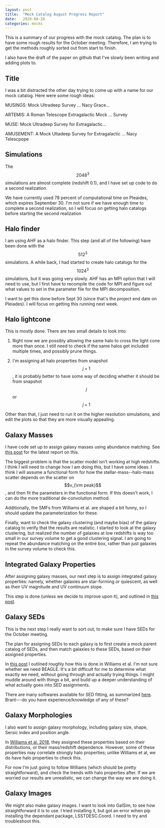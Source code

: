 ```yaml
---
layout: post
title:  "Mock Catalog August Progress Report"
date:   2020-08-28
categories: mocks
---
```


This is a summary of our progress with the mock catalog. The plan is to have some rough results for the October meeting. Therefore, I am trying to get the methods roughly sorted out from start to finish.

I also have the draft of the paper on github that I've slowly been writing and adding plots to.

## Title

I was a bit distracted the other day trying to come up with a name for our mock catalog. Here were some rough ideas:


MUSINGS: Mock Ultradeep Survey ... Nacy Grace...

ARTEMIS: A Roman Telescope Extragalactic Mock ... Survey

MUSE: Mock Ultradeep Survey for Extragalactic...

AMUSEMENT: A Mock Ultadeep Survey for Extragalactic ...  Nacy Telescpope


## Simulations

The $$2048^3$$ simulations are almost complete (redshift 0.1), and I have set up code to do a second realization.

We have currently used 78 percent of computational time on Pleaides, which expires September 30. I'm not sure if we have enough time to complete a second realization, so I will focus on getting halo catalogs before starting the second realization


##  Halo finder

I am using AHF as a halo finder. This step (and all of the following) have been done with the $$512^3$$ simulations.
A while back, I had started to create halo catalogs for the $$1024^3$$ simulations, but it was going very slowly. AHF has an MPI option that I will need to use, but I first have to recompile the code for MPI and figure out what values to set in the parameter file for the MPI decomposition.

I want to get this done before Sept 30 (since that's the project end date on Pleiades). I will focus on getting this running next week.

## Halo lightcone

This is mostly done. There are two small details to look into:

1) Right now we are possibly allowing the same halo to cross the light cone more than once. I still need to check if the same halos get included multiple times, and possibly prune things.

2) I'm assigning all halo properties from snapshot $$j+1$$, it is probably better to have some way of deciding whether it should be from snapshot $$j$$ or $$j+1$$

Other than that, I just need to run it on the higher resolution simulations, and edit the plots so that they are more visually appealing.

## Galaxy Masses

I have code set up to assign galaxy masses using abundance matching. See <a href="https://ndrakos.github.io/blog/mocks/LightCone_Abundance_Matching/">this post</a> for the latest report on this.

The biggest problem is that the scatter model isn't working at high redshifts. I think I will need to change how I am doing this, but I have some ideas. I think I will assume a functional form for how the stellar-mass--halo-mass scatter depends on the scatter on $$v_{\rm peak}$$, and then fit the parameters in the functional form. If this doesn't work, I can do the more traditional de-convolution method.

Additionally, the SMFs from Williams et al. are shaped a bit funny, so I should update the parameterization for these.

Finally, want to check the galaxy clustering (and maybe bias) of the galaxy catalog to verify that the results are realistic. I started to look at the galaxy clustering, but realized the number of galaxies at low redshifts is way too small in our survey volume to get a good clustering signal. I am going to repeat the abundance matching on the entire box, rather than just galaxies in the survey volume to check this.

## Integrated Galaxy Properties

After assigning galaxy masses, our next step is to assign integrated galaxy properties: namely, whether galaxies are star-forming or quiescent, as well as their UV magnitude and UV continuum slope.

This step is done (unless we decide to improve upon it), and outlined in <a href="https://ndrakos.github.io/blog/mocks/Integrated_Galaxy_Properties/">this post</a>.


## Galaxy SEDs

This is the next step I really want to sort out, to make sure I have SEDs for the October meeting.

The plan for assigning SEDs to each galaxy is to first create a mock parent catalog of SEDs, and then match galaxies to these SEDs, based on their assigned properties.

In  <a href="https://ndrakos.github.io/blog/mocks/SED_Matching_Overview/">this post</a> I outlined roughly how this is done in Williams et al. I'm not sure whether we need BEAGLE. It's a bit difficult for me to determine what exactly we need, without going through and actually trying things. I might muddle around with things a bit, and build up a deeper understanding of what actually goes into SED assignments.

There are many softwares available for SED fitting, as summarized <a href="http://www.sedfitting.org/Fitting.html">here</a>. Brant---do you have experience/knowledge of any of these?


## Galaxy Morphologies

I also want to assign galaxy morphology, including galaxy size, shape, Sersic index and position angle.

In <a href="https://ui.adsabs.harvard.edu/abs/2018ApJS..236...33W/abstract"> Williams et al. 2018</a>, they assigned these properties based on their distributions, or their mass/redshift dependence. However, some of these properties may correlate strongly halo properties; unlike Williams et al, we do have halo properties to check this.

For now I'm just going to follow Williams (which should be pretty straightforward), and check the trends with halo properties after. If we are worried our results are unrealistic, we can change the way we are doing it.

## Galaxy Images

We might also make galaxy images. I want to look into GalSim, to see how straightforward it is to use. I tried installing it, but got an error wihen pip installing the dependant package, LSSTDESC.Coord. I need to try and troubleshoot this.

